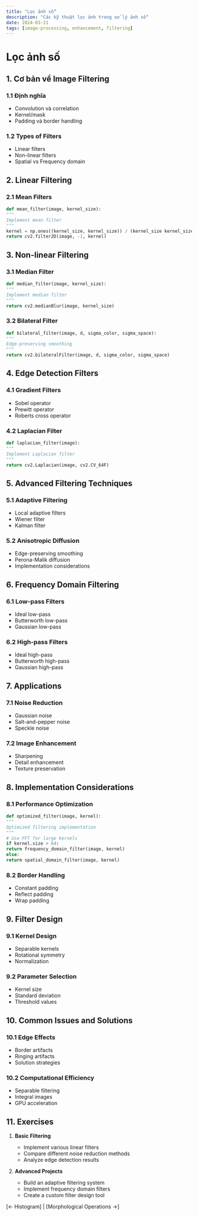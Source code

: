 ```yaml
---
title: "Lọc ảnh số"
description: "Các kỹ thuật lọc ảnh trong xử lý ảnh số"
date: 2024-03-21
tags: [image-processing, enhancement, filtering]
---
```


# Lọc ảnh số

## 1. Cơ bản về Image Filtering

### 1.1 Định nghĩa
- Convolution và correlation
- Kernel/mask
- Padding và border handling

### 1.2 Types of Filters
- Linear filters
- Non-linear filters
- Spatial vs Frequency domain

## 2. Linear Filtering

### 2.1 Mean Filters

```python
def mean_filter(image, kernel_size):
"""
Implement mean filter
"""
kernel = np.ones((kernel_size, kernel_size)) / (kernel_size kernel_size)
return cv2.filter2D(image, -1, kernel)
```

## 3. Non-linear Filtering

### 3.1 Median Filter

```python
def median_filter(image, kernel_size):
"""
Implement median filter
"""
return cv2.medianBlur(image, kernel_size)
```

### 3.2 Bilateral Filter

```python
def bilateral_filter(image, d, sigma_color, sigma_space):
"""
Edge-preserving smoothing
"""
return cv2.bilateralFilter(image, d, sigma_color, sigma_space)
```

## 4. Edge Detection Filters

### 4.1 Gradient Filters
- Sobel operator
- Prewitt operator
- Roberts cross operator

### 4.2 Laplacian Filter

```python
def laplacian_filter(image):
"""
Implement Laplacian filter
"""
return cv2.Laplacian(image, cv2.CV_64F)
```


## 5. Advanced Filtering Techniques

### 5.1 Adaptive Filtering
- Local adaptive filters
- Wiener filter
- Kalman filter

### 5.2 Anisotropic Diffusion
- Edge-preserving smoothing
- Perona-Malik diffusion
- Implementation considerations

## 6. Frequency Domain Filtering

### 6.1 Low-pass Filters
- Ideal low-pass
- Butterworth low-pass
- Gaussian low-pass

### 6.2 High-pass Filters
- Ideal high-pass
- Butterworth high-pass
- Gaussian high-pass

## 7. Applications

### 7.1 Noise Reduction
- Gaussian noise
- Salt-and-pepper noise
- Speckle noise

### 7.2 Image Enhancement
- Sharpening
- Detail enhancement
- Texture preservation

## 8. Implementation Considerations

### 8.1 Performance Optimization

```python
def optimized_filter(image, kernel):
"""
Optimized filtering implementation
"""
# Use FFT for large kernels
if kernel.size > 64:
return frequency_domain_filter(image, kernel)
else:
return spatial_domain_filter(image, kernel)
```


### 8.2 Border Handling
- Constant padding
- Reflect padding
- Wrap padding

## 9. Filter Design

### 9.1 Kernel Design
- Separable kernels
- Rotational symmetry
- Normalization

### 9.2 Parameter Selection
- Kernel size
- Standard deviation
- Threshold values

## 10. Common Issues and Solutions

### 10.1 Edge Effects
- Border artifacts
- Ringing artifacts
- Solution strategies

### 10.2 Computational Efficiency
- Separable filtering
- Integral images
- GPU acceleration

## 11. Exercises

1. **Basic Filtering**
   - Implement various linear filters
   - Compare different noise reduction methods
   - Analyze edge detection results

2. **Advanced Projects**
   - Build an adaptive filtering system
   - Implement frequency domain filters
   - Create a custom filter design tool

[← Histogram] | [Morphological Operations →]